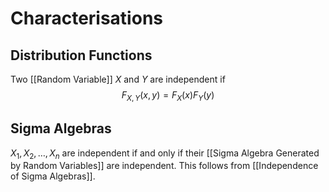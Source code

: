 # Characterisations

## Distribution Functions

Two [[Random Variable]] $X$ and $Y$ are independent if 
$$
F_{X,Y} (x,y) = F_{X}(x)F_{Y}(y)
$$
 
## Sigma Algebras

$X_{1}, X_{2}, \dots, X_{n}$ are independent if and only if their [[Sigma Algebra Generated by Random Variables]] are independent. This follows from [[Independence of Sigma Algebras]].